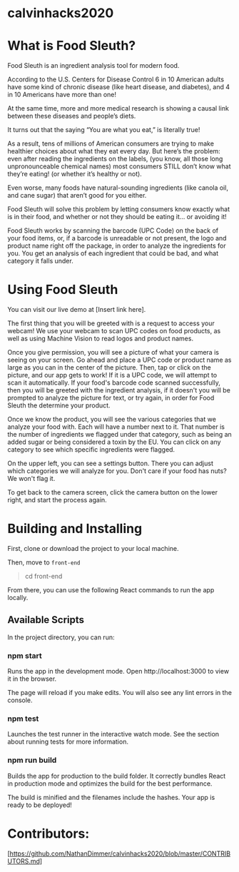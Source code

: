 # calvinhacks2020

# What is Food Sleuth?

Food Sleuth is an ingredient analysis tool for modern food.

According to the U.S. Centers for Disease Control 6 in 10 American adults have some kind of chronic disease (like heart disease, and diabetes), and 4 in 10 Americans have more than one!

At the same time, more and more medical research is showing a causal link between these diseases and people’s diets.

It turns out that the saying “You are what you eat,” is literally true!

As a result, tens of millions of American consumers are trying to make healthier choices about what they eat every day. But here’s the problem: even after reading the ingredients on the labels, (you know, all those long unpronounceable chemical names) most consumers STILL don’t know what they’re eating! (or whether it’s healthy or not).

Even worse, many foods have natural-sounding ingredients (like canola oil, and cane sugar) that aren’t good for you either.

Food Sleuth will solve this problem by letting consumers know exactly what is in their food, and whether or not they should be eating it… or avoiding it!

Food Sleuth works by scanning the barcode (UPC Code) on the back of your food items, or, if a barcode is unreadable or not present, the logo and product name right off the package, in order to analyze the ingredients for you. You get an analysis of each ingredient that could be bad, and what category it falls under.

# Using Food Sleuth

You can visit our live demo at [Insert link here].

The first thing that you will be greeted with is a request to access your webcam! We use your webcam to scan UPC codes on food products, as well as using Machine Vision to read logos and product names.

Once you give permission, you will see a picture of what your camera is seeing on your screen. Go ahead and place a UPC code or product name as large as you can in the center of the picture. Then, tap or click on the picture, and our app gets to work! If it is a UPC code, we will attempt to scan it automatically. If your food's barcode code scanned successfully, then you will be greeted with the ingredient analysis, if it doesn't you will be prompted to analyze the picture for text, or try again, in order for Food Sleuth the determine your product.

Once we know the product, you will see the various categories that we analyze your food with. Each will have a number next to it. That number is the number of ingredients we flagged under that category, such as being an added sugar or being considered a toxin by the EU. You can click on any category to see which specific ingredients were flagged.

On the upper left, you can see a settings button. There you can adjust which categories we will analyze for you. Don't care if your food has nuts? We won't flag it.

To get back to the camera screen, click the camera button on the lower right, and start the process again.

# Building and Installing
First, clone or download the project to your local machine.

Then, move to `front-end`

> cd front-end

From there, you can use the following React commands to run the app locally.

## Available Scripts
In the project directory, you can run:

### npm start
Runs the app in the development mode.
Open http://localhost:3000 to view it in the browser.

The page will reload if you make edits.
You will also see any lint errors in the console.

### npm test
Launches the test runner in the interactive watch mode.
See the section about running tests for more information.

### npm run build
Builds the app for production to the build folder.
It correctly bundles React in production mode and optimizes the build for the best performance.

The build is minified and the filenames include the hashes.
Your app is ready to be deployed!

# Contributors:

[https://github.com/NathanDimmer/calvinhacks2020/blob/master/CONTRIBUTORS.md]
